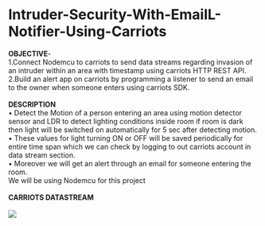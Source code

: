 # Intruder-Security-With-EmailL-Notifier-Using-Carriots

<b>OBJECTIVE</b>-<br>
1.Connect Nodemcu to carriots to send data streams regarding invasion of an intruder within an area with timestamp using carriots HTTP REST API.<br>
2.Build an alert app on carriots by programming a listener to send an email to the owner when someone enters using carriots SDK.
<br><br>
<b>DESCRIPTION</b><br>
•	Detect the Motion of a person entering an area using motion detector sensor and LDR to detect lighting conditions inside room if room is dark then light will be switched on automatically for 5 sec after detecting motion.<br> 
•	These values for light turning ON or OFF will be saved periodically for entire time span which we can check by logging to out carriots account in data stream section.<br>
•	Moreover we will get an alert through an email for someone entering the room.<br>
We will be using Nodemcu for this project<br><br>
<b>CARRIOTS DATASTREAM</b><br><br>
<img src="https://cloud.githubusercontent.com/assets/23056679/21228073/73596746-c302-11e6-8612-de705c3534ba.jpg"><br><br>
